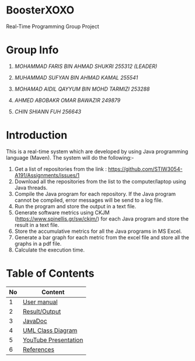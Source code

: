 # BoosterXOXO
Real-Time Programming Group Project

# Group Info

1. *MOHAMMAD FARIS BIN AHMAD SHUKRI 255312 (LEADER)*

2. *MUHAMMAD SUFYAN BIN AHMAD KAMAL 255541*

3. *MOHAMAD AIDIL QAYYUM BIN MOHD TARMIZI 253288*

4. *AHMED ABOBAKR OMAR BAWAZIR 249879*

5. *CHIN SHIANN FUH 256643*

# Introduction
This is a real-time system which are developed by using Java programming language (Maven). The system will do the following:-

1. Get a list of repositories from the link : https://github.com/STIW3054-A191/Assignments/issues/1
2. Download all the repositories from the list to the computer/laptop using Java threads.
3. Compile the Java program for each repository. If the Java program cannot be compiled, error messages will be send to a log file.
4. Run the program and store the output in a text file.
5. Generate software metrics using CKJM (https://www.spinellis.gr/sw/ckjm/) for each Java program and store the result in a text file.
6. Store the accumulative metrics for all the Java programs in MS Excel.
7. Generate a bar graph for each metric from the excel file and store all the graphs in a pdf file.
8. Calculate the execution time.    


# Table of Contents
| No  | Content |
| ------------- | ------------- |
| 1  | [User manual](https://github.com/STIW3054-A191/BoosterXOXO/wiki/1.-User-manual) |
| 2  | [Result/Output](https://github.com/STIW3054-A191/BoosterXOXO/wiki/2.-Result-Output)  |
| 3  | [JavaDoc](https://github.com/STIW3054-A191/BoosterXOXO/wiki/3.-JavaDoc)  |
| 4  | [UML Class Diagram](https://github.com/STIW3054-A191/BoosterXOXO/wiki/4.-UML-Class-Diagram)  |
| 5  | [YouTube Presentation](https://github.com/STIW3054-A191/BoosterXOXO/wiki/5.-YouTube-Presentation) |
| 6  | [References](https://github.com/STIW3054-A191/BoosterXOXO/wiki/6.-References) |





